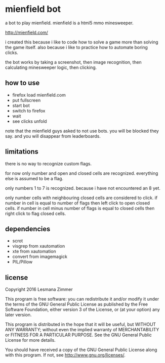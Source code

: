 mienfield bot
=============

a bot to play mienfield. mienfield is a html5 mmo minesweeper.

http://mienfield.com/

i created this because i like to code how to solve a game
more than solving the game itself.
also because i like to practice how to automate boring clicks.

the bot works by taking a screenshot, then image recognition,
then calculating minesweeper logic, then clicking.

how to use
----------

* firefox load mienfield.com
* put fullscreen
* start bot
* switch to firefox
* wait
* see clicks unfold

note that the mienfield guys asked to not use bots.
you will be blocked they say. and you will disappear from leaderboards.

limitations
------------

there is no way to recognize custom flags.

for now only number and open and closed cells are recognized.
everything else is assumed to be a flag.

only numbers 1 to 7 is recognized.
because i have not encountered an 8 yet.

only number cells with neighbouring closed cells are considered to click.
if number in cell is equal to number of flags
then left click to open closed cells.
if number in cell minus number of flags is equal to closed cells
then right click to flag closed cells.

dependencies
------------

* scrot
* visgrep from xautomation
* xte from xautomation
* convert from imagemagick
* PIL/Pillow

license
-------

Copyright 2016  Lesmana Zimmer

This program is free software: you can redistribute it and/or modify
it under the terms of the GNU General Public License as published by
the Free Software Foundation, either version 3 of the License, or
(at your option) any later version.

This program is distributed in the hope that it will be useful,
but WITHOUT ANY WARRANTY; without even the implied warranty of
MERCHANTABILITY or FITNESS FOR A PARTICULAR PURPOSE.  See the
GNU General Public License for more details.

You should have received a copy of the GNU General Public License
along with this program.  If not, see <http://www.gnu.org/licenses/>.
